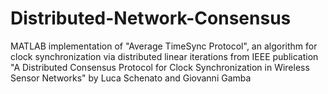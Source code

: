 # Distributed-Network-Consensus
MATLAB implementation of "Average TimeSync Protocol", an algorithm for clock synchronization via distributed linear iterations from IEEE publication "A Distributed Consensus Protocol for Clock Synchronization in Wireless Sensor Networks" by Luca Schenato and Giovanni Gamba
